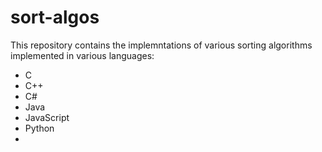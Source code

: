 # sort-algos
This repository contains the implemntations of various sorting algorithms implemented in various languages:
  - C
  - C++
  - C#
  - Java
  - JavaScript
  - Python
  - 
